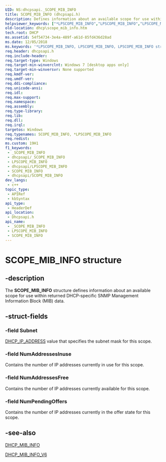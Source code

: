 ```yaml
---
UID: NS:dhcpsapi._SCOPE_MIB_INFO
title: SCOPE_MIB_INFO (dhcpsapi.h)
description: Defines information about an available scope for use within returned DHCP-specific SNMP Management Information Block (MIB) data.
helpviewer_keywords: ["*LPSCOPE_MIB_INFO","LPSCOPE_MIB_INFO","LPSCOPE_MIB_INFO structure pointer [DHCP]","SCOPE_MIB_INFO","SCOPE_MIB_INFO structure [DHCP]","dhcp.scope_mib_info","dhcpsapi/LPSCOPE_MIB_INFO","dhcpsapi/_SCOPE_MIB_INFO"]
old-location: dhcp\scope_mib_info.htm
tech.root: DHCP
ms.assetid: 54f54734-3e4a-489f-a61d-85fd436d28ad
ms.date: 12/05/2018
ms.keywords: '*LPSCOPE_MIB_INFO, LPSCOPE_MIB_INFO, LPSCOPE_MIB_INFO structure pointer [DHCP], SCOPE_MIB_INFO, SCOPE_MIB_INFO structure [DHCP], dhcp.scope_mib_info, dhcpsapi/LPSCOPE_MIB_INFO, dhcpsapi/_SCOPE_MIB_INFO'
req.header: dhcpsapi.h
req.include-header: 
req.target-type: Windows
req.target-min-winverclnt: Windows 7 [desktop apps only]
req.target-min-winversvr: None supported
req.kmdf-ver: 
req.umdf-ver: 
req.ddi-compliance: 
req.unicode-ansi: 
req.idl: 
req.max-support: 
req.namespace: 
req.assembly: 
req.type-library: 
req.lib: 
req.dll: 
req.irql: 
targetos: Windows
req.typenames: SCOPE_MIB_INFO, *LPSCOPE_MIB_INFO
req.redist: 
ms.custom: 19H1
f1_keywords:
 - _SCOPE_MIB_INFO
 - dhcpsapi/_SCOPE_MIB_INFO
 - LPSCOPE_MIB_INFO
 - dhcpsapi/LPSCOPE_MIB_INFO
 - SCOPE_MIB_INFO
 - dhcpsapi/SCOPE_MIB_INFO
dev_langs:
 - c++
topic_type:
 - APIRef
 - kbSyntax
api_type:
 - HeaderDef
api_location:
 - Dhcpsapi.h
api_name:
 - _SCOPE_MIB_INFO
 - LPSCOPE_MIB_INFO
 - SCOPE_MIB_INFO
---
```


# SCOPE_MIB_INFO structure


## -description

The <b>SCOPE_MIB_INFO</b> structure defines information about an available scope for use within returned DHCP-specific SNMP Management Information Block (MIB) data.

## -struct-fields

### -field Subnet

<a href="/previous-versions/windows/desktop/dhcp/dhcp-server-management-type-definitions">DHCP_IP_ADDRESS</a> value that specifies the subnet mask for this scope.

### -field NumAddressesInuse

Contains the number of IP addresses currently in use for this scope.

### -field NumAddressesFree

Contains the number of IP addresses currently available for this scope.

### -field NumPendingOffers

Contains the number of IP addresses currently in the offer state for this scope.

## -see-also

<a href="/windows/desktop/api/dhcpsapi/ns-dhcpsapi-dhcp_mib_info">DHCP_MIB_INFO</a>



<a href="/windows/desktop/api/dhcpsapi/ns-dhcpsapi-dhcp_mib_info_v6">DHCP_MIB_INFO_V6</a>

